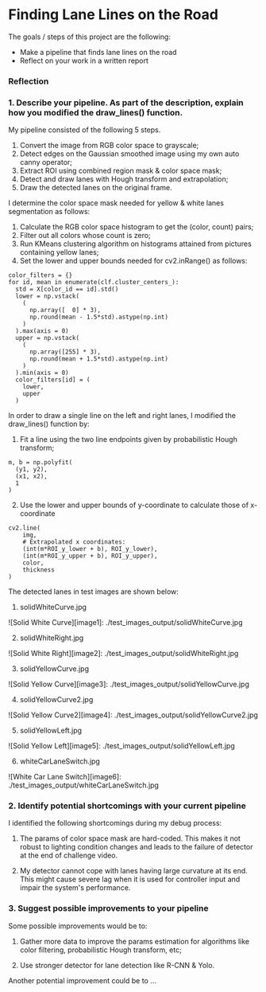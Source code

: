 # **Finding Lane Lines on the Road**

The goals / steps of this project are the following:
* Make a pipeline that finds lane lines on the road
* Reflect on your work in a written report

### Reflection

### 1. Describe your pipeline. As part of the description, explain how you modified the draw_lines() function.

My pipeline consisted of the following 5 steps.

1. Convert the image from RGB color space to grayscale;
2. Detect edges on the Gaussian smoothed image using my own auto canny operator;
3. Extract ROI using combined region mask & color space mask;
4. Detect and draw lanes with Hough transform and extrapolation;
5. Draw the detected lanes on the original frame.

I determine the color space mask needed for yellow & white lanes segmentation as follows:

1. Calculate the RGB color space histogram to get the (color, count) pairs;
2. Filter out all colors whose count is zero;
3. Run KMeans clustering algorithm on histograms attained from pictures containing yellow lanes;
4. Set the lower and upper bounds needed for cv2.inRange() as follows:
```
color_filters = {}
for id, mean in enumerate(clf.cluster_centers_):
  std = X[color_id == id].std()
  lower = np.vstack(
    (
      np.array([  0] * 3),
      np.round(mean - 1.5*std).astype(np.int)
    )
  ).max(axis = 0)
  upper = np.vstack(
    (
      np.array([255] * 3),
      np.round(mean + 1.5*std).astype(np.int)            
    )
  ).min(axis = 0)
  color_filters[id] = (
    lower,
    upper
  )
```

In order to draw a single line on the left and right lanes, I modified the draw_lines() function by:

1. Fit a line using the two line endpoints given by probabilistic Hough transform;
```
m, b = np.polyfit(
  (y1, y2),
  (x1, x2),
  1
)
```
2. Use the lower and upper bounds of y-coordinate to calculate those of x-coordinate
```
cv2.line(
    img,
    # Extrapolated x coordinates:
    (int(m*ROI_y_lower + b), ROI_y_lower),
    (int(m*ROI_y_upper + b), ROI_y_upper),
    color,
    thickness
)
```

The detected lanes in test images are shown below:

1. solidWhiteCurve.jpg

![Solid White Curve][image1]: ./test_images_output/solidWhiteCurve.jpg

2. solidWhiteRight.jpg

![Solid White Right][image2]: ./test_images_output/solidWhiteRight.jpg

3. solidYellowCurve.jpg

![Solid Yellow Curve][image3]: ./test_images_output/solidYellowCurve.jpg

4. solidYellowCurve2.jpg

![Solid Yellow Curve2][image4]: ./test_images_output/solidYellowCurve2.jpg

5. solidYellowLeft.jpg

![Solid Yellow Left][image5]: ./test_images_output/solidYellowLeft.jpg

6. whiteCarLaneSwitch.jpg

![White Car Lane Switch][image6]: ./test_images_output/whiteCarLaneSwitch.jpg

### 2. Identify potential shortcomings with your current pipeline

I identified the following shortcomings during my debug process:

1. The params of color space mask are hard-coded.
This makes it not robust to lighting condition changes and leads to the failure
of detector at the end of challenge video.

2. My detector cannot cope with lanes having large curvature at its end.
This might cause severe lag when it is used for controller input and impair the system's
performance.

### 3. Suggest possible improvements to your pipeline

Some possible improvements would be to:

1. Gather more data to improve the params estimation for algorithms like color filtering,
probabilistic Hough transform, etc;

2. Use stronger detector for lane detection like R-CNN & Yolo.

Another potential improvement could be to ...
